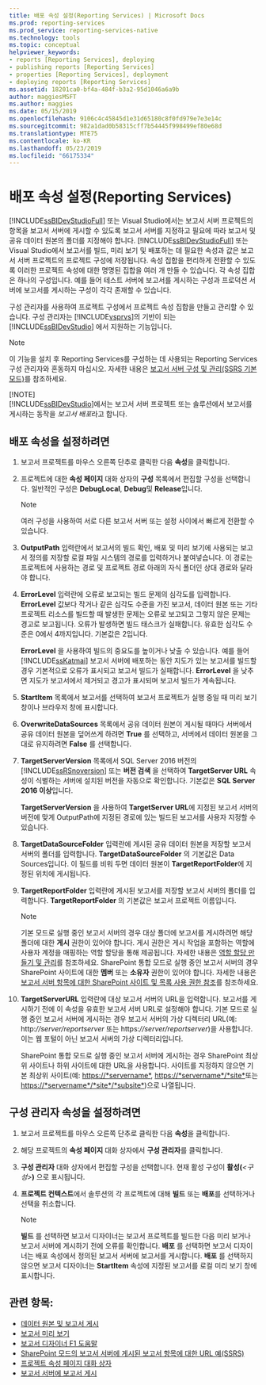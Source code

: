```yaml
---
title: 배포 속성 설정(Reporting Services) | Microsoft Docs
ms.prod: reporting-services
ms.prod_service: reporting-services-native
ms.technology: tools
ms.topic: conceptual
helpviewer_keywords:
- reports [Reporting Services], deploying
- publishing reports [Reporting Services]
- properties [Reporting Services], deployment
- deploying reports [Reporting Services]
ms.assetid: 18201ca0-bf4a-484f-b3a2-95d1046a6a9b
author: maggiesMSFT
ms.author: maggies
ms.date: 05/15/2019
ms.openlocfilehash: 9106c4c45845d1e31d65180c8f0fd979e7e3e14c
ms.sourcegitcommit: 982a1dad0b58315cff7b54445f998499ef80e68d
ms.translationtype: MTE75
ms.contentlocale: ko-KR
ms.lasthandoff: 05/23/2019
ms.locfileid: "66175334"
---
```

# <a name="set-deployment-properties-reporting-services"></a>배포 속성 설정(Reporting Services)

  [!INCLUDE[ssBIDevStudioFull](../../includes/ssbidevstudiofull-md.md)] 또는 Visual Studio에서는 보고서 서버 프로젝트의 항목을 보고서 서버에 게시할 수 있도록 보고서 서버를 지정하고 필요에 따라 보고서 및 공유 데이터 원본의 폴더를 지정해야 합니다. [!INCLUDE[ssBIDevStudioFull](../../includes/ssbidevstudiofull-md.md)] 또는 Visual Studio에서 보고서를 빌드, 미리 보기 및 배포하는 데 필요한 속성과 값은 보고서 서버 프로젝트의 프로젝트 구성에 저장됩니다. 속성 집합을 편리하게 전환할 수 있도록 이러한 프로젝트 속성에 대한 명명된 집합을 여러 개 만들 수 있습니다. 각 속성 집합은 하나의 구성입니다. 예를 들어 테스트 서버에 보고서를 게시하는 구성과 프로덕션 서버에 보고서를 게시하는 구성이 각각 존재할 수 있습니다.  
  
 구성 관리자를 사용하여 프로젝트 구성에서 프로젝트 속성 집합을 만들고 관리할 수 있습니다. 구성 관리자는 [!INCLUDE[vsprvs](../../includes/vsprvs-md.md)]의 기반이 되는 [!INCLUDE[ssBIDevStudio](../../includes/ssbidevstudio-md.md)] 에서 지원하는 기능입니다.  
  
> [!NOTE]  
> 이 기능을 설치 후 Reporting Services를 구성하는 데 사용되는 Reporting Services 구성 관리자와 혼동하지 마십시오. 자세한 내용은 [보고서 서버 구성 및 관리&#40;SSRS 기본 모드&#41;](../../reporting-services/report-server/configure-and-administer-a-report-server-ssrs-native-mode.md)를 참조하세요.  
>
> [!NOTE]  
> [!INCLUDE[ssBIDevStudio](../../includes/ssbidevstudio-md.md)]에서는 보고서 서버 프로젝트 또는 솔루션에서 보고서를 게시하는 동작을 *보고서 배포*라고 합니다.  
  
## <a name="to-set-deployment-properties"></a>배포 속성을 설정하려면
  
1. 보고서 프로젝트를 마우스 오른쪽 단추로 클릭한 다음 **속성**을 클릭합니다.  
  
2. 프로젝트에 대한 **속성 페이지** 대화 상자의 **구성** 목록에서 편집할 구성을 선택합니다. 일반적인 구성은 **DebugLocal**, **Debug**및 **Release**입니다.  
  
    > [!NOTE]  
    > 여러 구성을 사용하여 서로 다른 보고서 서버 또는 설정 사이에서 빠르게 전환할 수 있습니다.  
  
3. **OutputPath**  입력란에서 보고서의 빌드 확인, 배포 및 미리 보기에 사용되는 보고서 정의를 저장할 로컬 파일 시스템의 경로를 입력하거나 붙여넣습니다. 이 경로는 프로젝트에 사용하는 경로 및 프로젝트 경로 아래의 자식 폴더인 상대 경로와 달라야 합니다.  
  
4. **ErrorLevel**  입력란에 오류로 보고되는 빌드 문제의 심각도를 입력합니다. **ErrorLevel**  값보다 작거나 같은 심각도 수준을 가진 보고서, 데이터 원본 또는 기타 프로젝트 리소스를 빌드할 때 발생한 문제는 오류로 보고되고 그렇지 않은 문제는 경고로 보고됩니다. 오류가 발생하면 빌드 태스크가 실패합니다. 유효한 심각도 수준은 0에서 4까지입니다. 기본값은 2입니다.  
  
     **ErrorLevel** 을 사용하여 빌드의 중요도를 높이거나 낮출 수 있습니다. 예를 들어 [!INCLUDE[ssKatmai](../../includes/sskatmai-md.md)] 보고서 서버에 배포하는 동안 지도가 있는 보고서를 빌드할 경우 기본적으로 오류가 표시되고 보고서 빌드가 실패합니다. **ErrorLevel** 을 낮추면 지도가 보고서에서 제거되고 경고가 표시되며 보고서 빌드가 계속됩니다.  
  
5. **StartItem**  목록에서 보고서를 선택하여 보고서 프로젝트가 실행 중일 때 미리 보기 창이나 브라우저 창에 표시합니다.  
  
6. **OverwriteDataSources** 목록에서 공유 데이터 원본이 게시될 때마다 서버에서 공유 데이터 원본을 덮어쓰게 하려면 **True** 를 선택하고, 서버에서 데이터 원본을 그대로 유지하려면 **False** 를 선택합니다.  
  
7. **TargetServerVersion** 목록에서 SQL Server 2016 버전의 [!INCLUDE[ssRSnoversion](../../includes/ssrsnoversion-md.md)] 또는 **버전 검색** 을 선택하여 **TargetServer URL** 속성이 식별하는 서버에 설치된 버전을 자동으로 확인합니다. 기본값은 **SQL Server 2016 이상**입니다.  
  
     **TargetServerVersion** 을 사용하여 **TargetServer URL**에 지정된 보고서 서버의 버전에 맞게 OutputPath에 지정된 경로에 있는 빌드된 보고서를 사용자 지정할 수 있습니다.  
  
8. **TargetDataSourceFolder** 입력란에 게시된 공유 데이터 원본을 저장할 보고서 서버의 폴더를 입력합니다. **TargetDataSourceFolder** 의 기본값은 Data Sources입니다. 이 필드를 비워 두면 데이터 원본이 **TargetReportFolder**에 지정된 위치에 게시됩니다.  
  
9. **TargetReportFolder** 입력란에 게시된 보고서를 저장할 보고서 서버의 폴더를 입력합니다. **TargetReportFolder**  의 기본값은 보고서 프로젝트 이름입니다.  
  
    > [!NOTE]  
    > 기본 모드로 실행 중인 보고서 서버의 경우 대상 폴더에 보고서를 게시하려면 해당 폴더에 대한 **게시** 권한이 있어야 합니다. 게시 권한은 게시 작업을 포함하는 역할에 사용자 계정을 매핑하는 역할 할당을 통해 제공됩니다. 자세한 내용은 [역할 할당 만들기 및 관리](../../reporting-services/security/create-and-manage-role-assignments.md)를 참조하세요. SharePoint 통합 모드로 실행 중인 보고서 서버의 경우 SharePoint 사이트에 대한 **멤버** 또는 **소유자** 권한이 있어야 합니다. 자세한 내용은 [보고서 서버 항목에 대한 SharePoint 사이트 및 목록 사용 권한 참조](../../reporting-services/security/sharepoint-site-and-list-permission-reference-for-report-server-items.md)를 참조하세요.  
  
10. **TargetServerURL** 입력란에 대상 보고서 서버의 URL을 입력합니다. 보고서를 게시하기 전에 이 속성을 유효한 보고서 서버 URL로 설정해야 합니다. 기본 모드로 실행 중인 보고서 서버에 게시하는 경우 보고서 서버의 가상 디렉터리 URL(예: http:*//server/reportserver* 또는 https:*//server/reportserver*)을 사용합니다. 이는 웹 포털이 아닌 보고서 서버의 가상 디렉터리입니다.  
  
     SharePoint 통합 모드로 실행 중인 보고서 서버에 게시하는 경우 SharePoint 최상위 사이트나 하위 사이트에 대한 URL을 사용합니다. 사이트를 지정하지 않으면 기본 최상위 사이트(예: <https://*servername*>, <https://*servername*/*site*>또는 <https://*servername*/*site*/*subsite*>)으로 나열됩니다.  
  
## <a name="to-set-configuration-manager-properties"></a>구성 관리자 속성을 설정하려면  
  
1. 보고서 프로젝트를 마우스 오른쪽 단추로 클릭한 다음 **속성**을 클릭합니다.  
  
2. 해당 프로젝트의 **속성 페이지** 대화 상자에서 **구성 관리자**를 클릭합니다.  
  
3. **구성 관리자** 대화 상자에서 편집할 구성을 선택합니다. 현재 활성 구성이 **활성(***\<구성>***)** 으로 표시됩니다.  
  
4. **프로젝트 컨텍스트**에서 솔루션의 각 프로젝트에 대해 **빌드** 또는 **배포**를 선택하거나 선택을 취소합니다.  
  
    > [!NOTE]  
    > **빌드** 를 선택하면 보고서 디자이너는 보고서 프로젝트를 빌드한 다음 미리 보거나 보고서 서버에 게시하기 전에 오류를 확인합니다. **배포** 를 선택하면 보고서 디자이너는 배포 속성에서 정의된 보고서 서버에 보고서를 게시합니다. **배포** 를 선택하지 않으면 보고서 디자이너는 **StartItem** 속성에 지정된 보고서를 로컬 미리 보기 창에 표시합니다.  
  
## <a name="see-also"></a>관련 항목:  

- [데이터 원본 및 보고서 게시](../../reporting-services/reports/publishing-data-sources-and-reports.md)
- [보고서 미리 보기](../../reporting-services/reports/previewing-reports.md)
- [보고서 디자이너 F1 도움말](../../reporting-services/tools/report-designer-f1-help.md)
- [SharePoint 모드의 보고서 서버에 게시된 보고서 항목에 대한 URL 예&#40;SSRS&#41;](../../reporting-services/tools/url-examples-for-items-on-a-report-server-sharepoint-mode.md)
- [프로젝트 속성 페이지 대화 상자](../../reporting-services/tools/project-property-pages-dialog-box.md)
- [보고서 서버에 보고서 게시](../../reporting-services/reports/publishing-reports-to-a-report-server.md)
